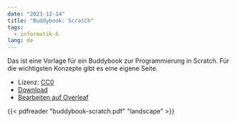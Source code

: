 ```yaml
---
date: "2023-12-14"
title: "Buddybook: Scratch"
tags:
  - informatik-6
lang: de
---
```


Das ist eine Vorlage für ein Buddybook zur Programmierung in
Scratch. Für die wichtigsten Konzepte gibt es eine eigene Seite.

- Lizenz: [CC0](https://creativecommons.org/publicdomain/zero/1.0/)
- [Download](buddybook-scratch.pdf)
- [Bearbeiten auf Overleaf](https://www.overleaf.com/read/rchqjwbwhgzx#bcef06)

{{< pdfreader "buddybook-scratch.pdf" "landscape" >}}

